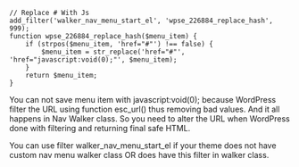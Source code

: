 ```
// Replace # With Js
add_filter('walker_nav_menu_start_el', 'wpse_226884_replace_hash', 999);
function wpse_226884_replace_hash($menu_item) {
    if (strpos($menu_item, 'href="#"') !== false) {
        $menu_item = str_replace('href="#"', 'href="javascript:void(0);"', $menu_item);
    }
    return $menu_item;
}
```
You can not save menu item with javascript:void(0); because WordPress filter the URL using function esc_url() thus removing bad values. And it all happens in Nav Walker class. So you need to alter the URL when WordPress done with filtering and returning final safe HTML.

You can use filter walker_nav_menu_start_el if your theme does not have custom nav menu walker class OR does have this filter in walker class.
